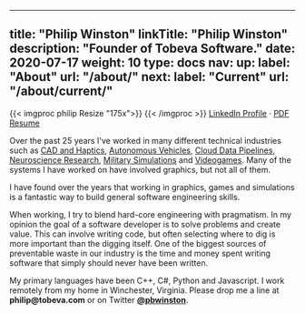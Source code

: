 
---
title: "Philip Winston"
linkTitle: "Philip Winston"
description: "Founder of Tobeva Software."
date: 2020-07-17
weight: 10
type: docs
nav:
    up:
        label: "About"
        url: "/about/"
    next:
        label: "Current"
        url: "/about/current/"
---

{{< imgproc philip Resize "175x">}}
{{< /imgproc >}}
[LinkedIn Profile](http://linkedin.com/in/pwinston) &middot; [PDF Resume](/philip_winston_resume.pdf)

Over the past 25 years I've worked in many different technical industries
such as [CAD and Haptics](/about/experience/cad), [Autonomous
Vehicles](https://carmera.com), [Cloud Data
Pipelines](/about/experience/cloud/), [Neuroscience
Research](/about/experience/neuroscience/), [Military
Simulations](/about/experience/simulations/) and
[Videogames](/about/experience/videogames/). Many of the systems I have
worked on have involved graphics, but not all of them.

I have found over the years that working in graphics, games and simulations
is a fantastic way to build general software engineering skills.

When working, I try to blend hard-core engineering with pragmatism. In my
opinion the goal of a software developer is to solve problems and create
value. This can involve writing code, but often selecting where to dig is
more important than the digging itself. One of the biggest sources of
preventable waste in our industry is the time and money spent writing
software that simply should never have been written.

My primary languages have been C++, C#, Python and Javascript. I work remotely
from my home in Winchester, Virginia. Please drop me a line at **philip<img
src="" width="0" height="0">@tobeva.com** or on Twitter 
**[@pbwinston](https://twitter.com/pbwinston)**.
